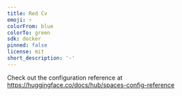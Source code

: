 ```yaml
---
title: Red Cv
emoji: ⚡
colorFrom: blue
colorTo: green
sdk: docker
pinned: false
license: mit
short_description: '-'
---
```


Check out the configuration reference at https://huggingface.co/docs/hub/spaces-config-reference
